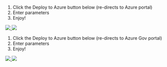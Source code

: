 1. Click the Deploy to Azure button below (re-directs to Azure portal)
2. Enter parameters
3. Enjoy!

<a href="https://portal.azure.com/#create/Microsoft.Template/uri/https%3A%2F%2Fraw.githubusercontent.com%2rkyttle%2Deploy-Multiple-Azure-VMs%2master%2DeployMultipleVMs_ExistingVNET.json" target="_blank">
    <img src="http://azuredeploy.net/deploybutton.png"/>
</a>
<a href="http://armviz.io/#/?load=https://raw.githubusercontent.com/rkyttle/Deploy-Multiple-Azure-VMs/master/DeployMultipleVMs_OMSExtension_ExistingVNET_NoDefault.json" target="_blank">
    <img src="http://armviz.io/visualizebutton.png"/>
</a>

1. Click the Deploy to Azure button below (re-directs to Azure Gov portal)
2. Enter parameters
3. Enjoy!

<a href="https://portal.azure.us/#create/Microsoft.Template/uri/https%3A%2F%2Fraw.githubusercontent.com%2rkyttle%2Deploy-Multiple-Azure-VMs%2master%2DeployMultipleVMs_ExistingVNETUS.json" target="_blank">
    <img src="http://azuredeploy.net/deploybutton.png"/>
</a>
<a href="http://armviz.io/#/?load=https://raw.githubusercontent.com/rkyttle/Deploy-Multiple-Azure-VMs/master/DeployMultipleVMs_OMSExtension_ExistingVNET_NoDefault.json" target="_blank">
    <img src="http://armviz.io/visualizebutton.png"/>
</a>

